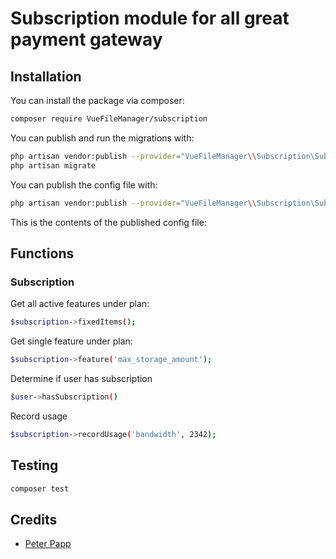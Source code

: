 # Subscription module for all great payment gateway

## Installation

You can install the package via composer:

```bash
composer require VueFileManager/subscription
```

You can publish and run the migrations with:

```bash
php artisan vendor:publish --provider="VueFileManager\\Subscription\SubscriptionServiceProvider" --tag="subscription-migrations"
php artisan migrate
```

You can publish the config file with:
```bash
php artisan vendor:publish --provider="VueFileManager\\Subscription\SubscriptionServiceProvider" --tag="subscription-config"
```

This is the contents of the published config file:

## Functions
### Subscription
Get all active features under plan:
```bash
$subscription->fixedItems();
```
Get single feature under plan:
```bash
$subscription->feature('max_storage_amount');
```
Determine if user has subscription
```bash
$user->hasSubscription()
```
Record usage
```bash
$subscription->recordUsage('bandwidth', 2342);
```
## Testing

```bash
composer test
```

## Credits

- [Peter Papp](https://github.com/MakingCG)
